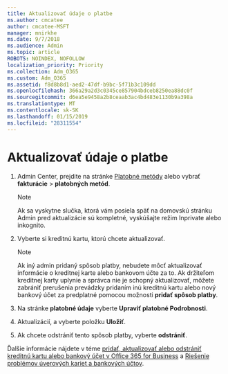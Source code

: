 ```yaml
---
title: Aktualizovať údaje o platbe
ms.author: cmcatee
author: cmcatee-MSFT
manager: mnirkhe
ms.date: 9/7/2018
ms.audience: Admin
ms.topic: article
ROBOTS: NOINDEX, NOFOLLOW
localization_priority: Priority
ms.collection: Adm_O365
ms.custom: Adm_O365
ms.assetid: f8d8b8d1-aed2-47df-b9bc-5f71b3c109dd
ms.openlocfilehash: 366a29a2d3c0345ce857904bdceb8250ea88dc0f
ms.sourcegitcommit: d6ea5e9458a2b8ceaab3ac4bd483e1130b9a398a
ms.translationtype: MT
ms.contentlocale: sk-SK
ms.lasthandoff: 01/15/2019
ms.locfileid: "28311554"
---
```

# <a name="update-payment-details"></a>Aktualizovať údaje o platbe

1. Admin Center, prejdite na stránke [Platobné metódy](https://go.microsoft.com/fwlink/p/?linkid=2018806) alebo vybrať **fakturácie** \> **platobných metód**.
    
    > [!NOTE]
    > Ak sa vyskytne slučka, ktorá vám posiela späť na domovskú stránku Admin pred aktualizácie sú kompletné, vyskúšajte režim Inprivate alebo inkognito. 
  
2. Vyberte si kreditnú kartu, ktorú chcete aktualizovať.
    
    > [!NOTE]
    > Ak iný admin pridaný spôsob platby, nebudete môcť aktualizovať informácie o kreditnej karte alebo bankovom účte za to. Ak držiteľom kreditnej karty uplynie a správca nie je schopný aktualizovať, môžete zabrániť prerušenia prevádzky pridaním inú kreditnú kartu alebo nový bankový účet za predplatné pomocou možnosti **pridať spôsob platby**. 
  
3. Na stránke **platobné údaje** vyberte **Upraviť platobné Podrobnosti**.
    
4. Aktualizácií, a vyberte položku **Uložiť**.
    
5. Ak chcete odstrániť tento spôsob platby, vyberte **odstrániť**.
    
Ďalšie informácie nájdete v téme [pridať, aktualizovať alebo odstrániť kreditnú kartu alebo bankový účet v Office 365 for Business](https://support.office.com/article/30ba9c83-50d8-4020-90ed-830a5b8c8724) a [Riešenie problémov úverových kariet a bankových účtov](https://support.office.com/article/30ba9c83-50d8-4020-90ed-830a5b8c8724).
  

